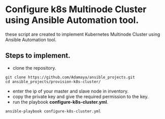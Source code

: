 # Configure k8s Multinode Cluster using Ansible Automation tool.
these script are created to implement Kubernetes Multinode Cluster using Ansible Automation tool.

## Steps to implement.
- clone the repository.
```
git clone https://github.com/Adamaya/ansible_projects.git
cd ansible_projects/provision-k8s-cluster/
```
- enter the ip of your master and slave node in inventory.
- copy the private key and give the required permission to the key.
- run the playbook **configure-k8s-cluster.yml**.
```
ansible-playbook configure-k8s-cluster.yml
```
